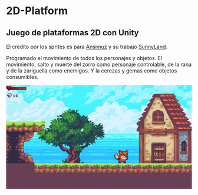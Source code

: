 # 2D-Platform
## Juego de plataformas 2D con Unity
El credito por los sprites es para [Ansimuz](https://ansimuz.itch.io) y su trabajo [SunnyLand](https://ansimuz.itch.io/sunny-land-pixel-game-art).

Programado el movimiento de todos los personajes y objetos. El movimiento, salto y muerte del zorro como personaje controlable, de la rana y de la zariguella como enemigos. Y la cerezas y gemas como objetos consumibles.


![Screenshot](Screenshot.png)
